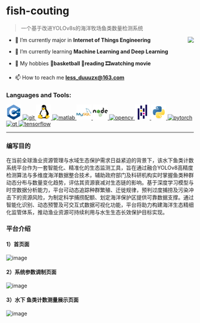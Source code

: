 # fish-couting
> 一个基于改进YOLOv8s的海洋牧场鱼类数量检测系统
> <a href="https://github.com/Coekyun-Dou">
<img align="right" src="https://github-readme-stats.vercel.app/api?username=Coekyun-Dou&show_icons=true">
</a>

- 🔭 I’m currently major in **Internet of Things Engineering**

- 🌱 I’m currently learning **Machine Learning and Deep Learning**

- 💬 My hobbies **🏀basketball 📔reading 🎞️watching movie**

- 📫 How to reach me **less_duuuzx@163.com**


<h3 align="left">Languages and Tools:</h3>
<p align="left">  <a href="https://www.w3schools.com/cpp/" target="_blank" rel="noreferrer"> <img src="https://raw.githubusercontent.com/devicons/devicon/master/icons/cplusplus/cplusplus-original.svg" alt="cplusplus" width="40" height="40"/> </a> <a href="https://git-scm.com/" target="_blank" rel="noreferrer"> <img src="https://www.vectorlogo.zone/logos/git-scm/git-scm-icon.svg" alt="git" width="40" height="40"/> </a> <a href="https://www.linux.org/" target="_blank" rel="noreferrer"> <img src="https://raw.githubusercontent.com/devicons/devicon/master/icons/linux/linux-original.svg" alt="linux" width="40" height="40"/> </a> <a href="https://www.mathworks.com/" target="_blank" rel="noreferrer"> <img src="https://upload.wikimedia.org/wikipedia/commons/2/21/Matlab_Logo.png" alt="matlab" width="40" height="40"/> </a> <a href="https://www.mysql.com/" target="_blank" rel="noreferrer"> <img src="https://raw.githubusercontent.com/devicons/devicon/master/icons/mysql/mysql-original-wordmark.svg" alt="mysql" width="40" height="40"/> </a> <a href="https://nodejs.org" target="_blank" rel="noreferrer"> <img src="https://raw.githubusercontent.com/devicons/devicon/master/icons/nodejs/nodejs-original-wordmark.svg" alt="nodejs" width="40" height="40"/> </a> <a href="https://opencv.org/" target="_blank" rel="noreferrer"> <img src="https://www.vectorlogo.zone/logos/opencv/opencv-icon.svg" alt="opencv" width="40" height="40"/> </a> <a href="https://pandas.pydata.org/" target="_blank" rel="noreferrer"> <img src="https://raw.githubusercontent.com/devicons/devicon/2ae2a900d2f041da66e950e4d48052658d850630/icons/pandas/pandas-original.svg" alt="pandas" width="40" height="40"/> </a> <a href="https://www.python.org" target="_blank" rel="noreferrer"> <img src="https://raw.githubusercontent.com/devicons/devicon/master/icons/python/python-original.svg" alt="python" width="40" height="40"/> </a> <a href="https://pytorch.org/" target="_blank" rel="noreferrer"> <img src="https://www.vectorlogo.zone/logos/pytorch/pytorch-icon.svg" alt="pytorch" width="40" height="40"/> </a> <a href="https://www.qt.io/" target="_blank" rel="noreferrer"> <img src="https://upload.wikimedia.org/wikipedia/commons/0/0b/Qt_logo_2016.svg" alt="qt" width="40" height="40"/> </a> <a href="https://www.tensorflow.org" target="_blank" rel="noreferrer"> <img src="https://www.vectorlogo.zone/logos/tensorflow/tensorflow-icon.svg" alt="tensorflow" width="40" height="40"/> </a> </p>

------
### 编写目的
在当前全球渔业资源管理与水域生态保护需求日益紧迫的背景下，该水下鱼类计数系统平台作为一套智能化、精准化的生态监测工具，旨在通过融合YOLOv8高精度检测算法与多维度海洋数据整合技术，辅助政府部门及科研机构实时掌握鱼类种群动态分布与数量变化趋势，评估其资源衰减对生态链的影响。基于深度学习模型与时空数据分析能力，平台可动态追踪种群繁殖、迁徙规律，预判过度捕捞及污染冲击下的资源风险，为制定科学捕捞配额、划定海洋保护区提供可靠数据支撑。通过智能化识别、动态预警及可交互式数据可视化功能，平台将助力构建海洋生态精细化监管体系，推动渔业资源可持续利用与水生生态长效保护目标实现。 
### 平台介绍
#### 1）首页面
![image](https://github.com/user-attachments/assets/23eb9103-4d8e-4e04-9314-b09b73c91e9e)

#### 2）系统参数调制页面
![image](https://github.com/user-attachments/assets/5fe287d5-e8b5-4a5c-acec-143749d52be7)

#### 3）水下 鱼类计数测量展示页面
![image](https://github.com/user-attachments/assets/7e3c0ac5-4549-49c3-9d96-f71bb8742068)
